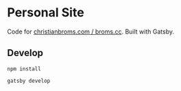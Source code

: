 # Personal Site

Code for [christianbroms.com / broms.cc](https://christianbroms.com). Built with Gatsby.

## Develop

```
npm install
```

```
gatsby develop
```
